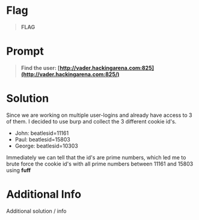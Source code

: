 # Flag

> **FLAG**

# Prompt

> **Find the user: [http://vader.hackingarena.com:825](http://vader.hackingarena.com:825/)**

# Solution

Since we are working on multiple user-logins and already have access to 3 of them. I decided to use burp and collect the 3 different cookie id's.

* John: beatlesid=11161
* Paul: beatlesid=15803
* George: beatlesid=10303

Immediately we can tell that the id's are prime numbers, which led me to brute force the cookie id's with all prime numbers between 11161 and 15803 using **fuff**


# Additional Info

Additional solution / info